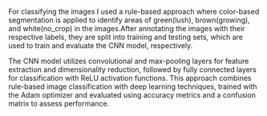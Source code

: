 For classifying the images I used a rule-based approach where color-based segmentation is applied to identify areas of green(lush), brown(growing), and white(no_crop) in the images.After annotating the images with their respective labels, they are split into training and testing sets, which are used to train and evaluate the CNN model, respectively.

The CNN model utilizes convolutional and max-pooling layers for feature extraction and dimensionality reduction, followed by fully connected layers for classification with ReLU activation functions. This approach combines rule-based image classification with deep learning techniques, trained with the Adam optimizer and evaluated using accuracy metrics and a confusion matrix to assess performance.

